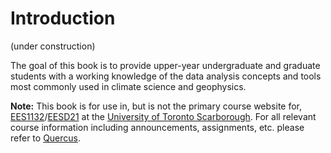 Introduction
=======================

(under construction)

The goal of this book is to provide upper-year undergraduate and graduate students with a working knowledge of the data analysis concepts and tools most commonly used in climate science and geophysics.

**Note:** This book is for use in, but is not the primary course website for, [EES1132][ees1132]/[EESD21][eesd21] at the [University of Toronto Scarborough][utsc]. For all relevant course information including announcements, assignments, etc. please refer to [Quercus][q].

[ees1132]: https://www.utsc.utoronto.ca/gradpes/ees1132h-climate-data-analysis
[eesd21]:https://www.utsc.utoronto.ca/gradpes/ees1132h-climate-data-analysis
[utsc]: https://www.utsc.utoronto.ca/home/
[q]: http://q.utoronto.ca
